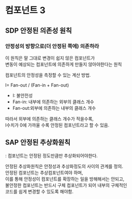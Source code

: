# 컴포넌트 3

## SDP 안정된 의존성 원칙

### 안정성의 방향으로(더 안정된 쪽에) 의존하라

이 원칙은 말 그대로 변경이 쉽지 않은 컴포넌트가  
변동이 예상되는 컴포넌트에 의존하게 만들지 않아야한다는 원칙

컴포넌트의 안정성을 측정할 수 있는 계산 방법.

I= Fan-out / (Fan-in + Fan-out)

- I: 불안전성 
- Fan-in: 내부에 의존하는 외부의 클래스 개수 
- Fan-out:외부에 의존하는 내부의 클래스 개수

따라서 외부에 의존하는 클래스 개수가 적을수록,   
I수치가 0에 가까울 수록 안정된 컴포넌트라고 할 수 있음.

## SAP 안정된 추상화원칙

: 컴포넌트는 안정된 정도만큼만 추상화되어야한다.

안정된 추상화원칙은 안정성과 추상화정도의 사이의 관계를 정의.  
안정된 컴포넌트는 추상컴포넌트여야 하며,  
이를 통해 안정성이 컴포넌트를 확장하는 일을 방해해서는 안되고,  
불안정한 컴포넌트는 반드시 구체 컴포넌트가 되어 내부의 구체적인  
코드를 쉽게 변경할 수 있도록 해야함.


